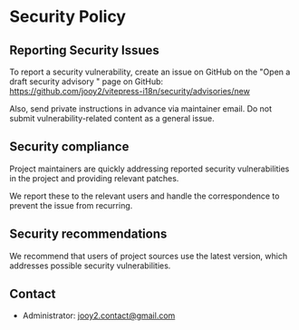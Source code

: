 # Security Policy

## Reporting Security Issues

To report a security vulnerability, create an issue on GitHub on the "Open a draft security advisory " page on GitHub: https://github.com/jooy2/vitepress-i18n/security/advisories/new

Also, send private instructions in advance via maintainer email. Do not submit vulnerability-related content as a general issue.

## Security compliance

Project maintainers are quickly addressing reported security vulnerabilities in the project and providing relevant patches.

We report these to the relevant users and handle the correspondence to prevent the issue from recurring.

## Security recommendations

We recommend that users of project sources use the latest version, which addresses possible security vulnerabilities.

## Contact

- Administrator: jooy2.contact@gmail.com
